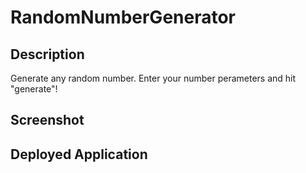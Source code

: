# RandomNumberGenerator
## Description
Generate any random number. Enter your number perameters and hit "generate"!

## Screenshot

## Deployed Application
